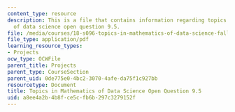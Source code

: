 ```yaml
---
content_type: resource
description: This is a file that contains information regarding topics in mathematics
  of data science open question 9.5.
file: /media/courses/18-s096-topics-in-mathematics-of-data-science-fall-2015/a8ee4a2b4b8fce5cfb6b297c3279152f_MIT18_S096F15_Open9.5.pdf
file_type: application/pdf
learning_resource_types:
- Projects
ocw_type: OCWFile
parent_title: Projects
parent_type: CourseSection
parent_uid: 0de775e0-4bc2-3070-4afe-da75f1c927bb
resourcetype: Document
title: Topics in Mathematics of Data Science Open Question 9.5
uid: a8ee4a2b-4b8f-ce5c-fb6b-297c3279152f
---
```

